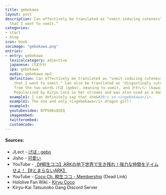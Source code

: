 ```yaml
---
title: gebokawa
layout: post
description: Can effectively be translated as “vomit-inducing cuteness” or “so cute
  that I want to vomit.”
categories:
- start
- blog
icon: book
socimage: "gebokawa.png"
entries:
- entry: gebokawa
  lexicalcategory: adjective
  japanese: げぼかわ
  ipa: gebokawa
  audio: gebokawa.mp3
  definition: Can effectively be translated as "vomit-inducing cuteness" or "so cute
    that I want to vomit." Can also be translated as "disgustingly cute." It comes
    from the two words げぼ (gebo), meaning to vomit, and かわいい (kawaii), meaning cute.
    Popularized by Kiryu Coco in her streams and was also used as a member emote.
  example1: I can definitely say that she&#39;s so <i>gebokawa</i>.
  example2: The one and only <i>gebokawa</i> dragon girl!
  example3: 
  youtubevideo: NfPS08sQSEQ
  imageembed: 
  twitterembed: 
  customcode:
---
```


#### Sources:
- JLect - [げぼ : gebo](https://www.jlect.com/entry/4126/gebo/)
- Jisho - [可愛い](https://jisho.org/word/%E5%8F%AF%E6%84%9B%E3%81%84)
- YouTube - [【#桐生ココ】ARKの地下世界で生き残れ！強力な仲間をテイムせよ！【#とまらないARK】](<https://youtu.be/iCBPsnhZmuQ?t=9689>)
- YouTube - [Coco Ch. 桐生ココ - Membership](https://www.youtube.com/channel/UCS9uQI-jC3DE0L4IpXyvr6w/membership) (Dead Link)
- Hololive Fan Wiki - [Kiryu Coco](https://hololive.wiki/wiki/Kiryu_Coco)
- Kiryu-Kai Tatsunoko Gang Discord Server
